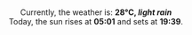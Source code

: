 <p  align="center"><br/>Currently, the weather is: <b> 28°C, <i>light rain</i></b></br>Today, the sun rises at <b>05:01</b> and sets at <b>19:39</b>.</p>